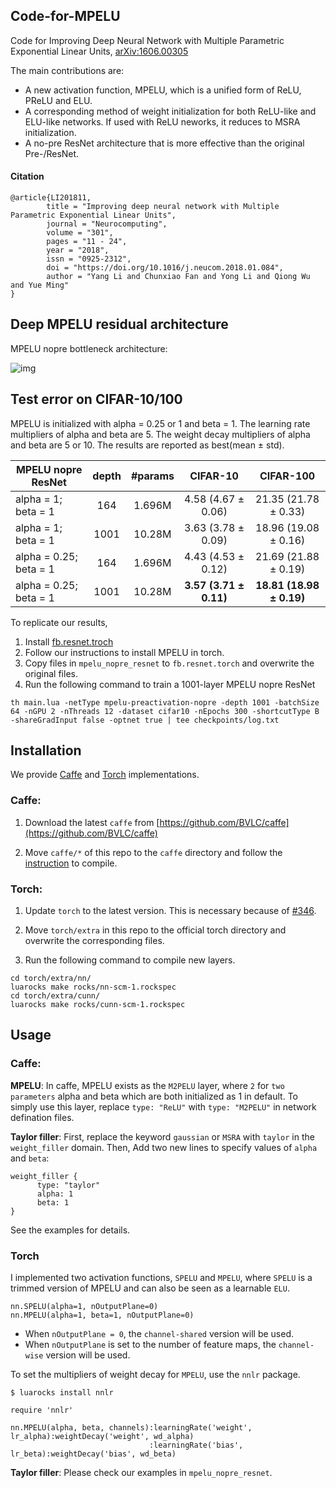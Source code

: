 ## Code-for-MPELU
Code for Improving Deep Neural Network with Multiple Parametric Exponential Linear Units, [arXiv:1606.00305](https://arxiv.org/abs/1606.00305)

The main contributions are:

- A new activation function, MPELU, which is a unified form of ReLU, PReLU and ELU.
- A corresponding method of weight initialization for both ReLU-like and ELU-like networks. If used with ReLU neworks, it reduces to MSRA initialization.
- A no-pre ResNet architecture that is more effective than the original Pre-/ResNet.

#### Citation
```
@article{LI201811,
		title = "Improving deep neural network with Multiple Parametric Exponential Linear Units",
		journal = "Neurocomputing",
		volume = "301",
		pages = "11 - 24",
		year = "2018",
		issn = "0925-2312",
		doi = "https://doi.org/10.1016/j.neucom.2018.01.084",
		author = "Yang Li and Chunxiao Fan and Yong Li and Qiong Wu and Yue Ming"
}
```

## Deep MPELU residual architecture

MPELU nopre bottleneck architecture:

![img](torch/models/MPELU-NoPre-ResNet.jpg)

## Test error on CIFAR-10/100

MPELU is initialized with alpha = 0.25 or 1 and beta = 1. The learning rate multipliers of alpha and beta are 5. The weight decay multipliers of alpha and beta are 5 or 10. The results are reported as best(mean ± std).

MPELU nopre ResNet | depth | #params | CIFAR-10 | CIFAR-100
-------|:--------:|:--------:|:--------:|:--------:|
alpha = 1; beta = 1 | 164 | 1.696M | 4.58 (4.67 ± 0.06) | 21.35 (21.78 ± 0.33)
alpha = 1; beta = 1 | 1001 | 10.28M | 3.63 (3.78 ± 0.09) | 18.96 (19.08 ± 0.16)
alpha = 0.25; beta = 1 | 164 | 1.696M | 4.43 (4.53 ± 0.12) | 21.69 (21.88 ± 0.19)
alpha = 0.25; beta = 1 | 1001 | 10.28M | **3.57 (3.71 ± 0.11)** | **18.81 (18.98 ± 0.19)**

To replicate our results,

1. Install [fb.resnet.troch](https://github.com/facebook/fb.resnet.torch)
2. Follow our instructions to install MPELU in torch.
2. Copy files in `mpelu_nopre_resnet` to `fb.resnet.torch` and overwrite the original files.
3. Run the following command to train a 1001-layer MPELU nopre ResNet

```
th main.lua -netType mpelu-preactivation-nopre -depth 1001 -batchSize 64 -nGPU 2 -nThreads 12 -dataset cifar10 -nEpochs 300 -shortcutType B -shareGradInput false -optnet true | tee checkpoints/log.txt
```

## Installation
We provide [Caffe](https://github.com/BVLC/caffe) and [Torch](http://torch.ch/) implementations.

### Caffe:

1) Download the latest `caffe` from [https://github.com/BVLC/caffe](https://github.com/BVLC/caffe)

2) Move `caffe/*` of this repo to the `caffe` directory and follow the [instruction](http://caffe.berkeleyvision.org/installation.html) to compile.

### Torch:

1) Update `torch` to the latest version. This is necessary because of [#346](https://github.com/torch/cunn/pull/346).

2) Move `torch/extra` in this repo to the official torch directory and overwrite the corresponding files.

3) Run the following command to compile new layers.

```
cd torch/extra/nn/
luarocks make rocks/nn-scm-1.rockspec
cd torch/extra/cunn/
luarocks make rocks/cunn-scm-1.rockspec
```

## Usage
### Caffe:

**MPELU**:
In caffe, MPELU exists as the `M2PELU` layer, where `2` for `two parameters` alpha and beta which are both initialized as 1 in default.
To simply use this layer, replace `type: "ReLU"` with `type: "M2PELU"` in network defination files.

**Taylor filler**:
First, replace the keyword `gaussian` or `MSRA` with `taylor` in the `weight_filler` domain. Then, Add two new lines to specify values of `alpha` and `beta`:

```
weight_filler {
      type: "taylor"
      alpha: 1
      beta: 1
}
```
See the examples for details.


### Torch

I implemented two activation functions, `SPELU` and `MPELU`, where `SPELU` is a trimmed version of MPELU and can also be seen as a learnable `ELU`.

```
nn.SPELU(alpha=1, nOutputPlane=0)
nn.MPELU(alpha=1, beta=1, nOutputPlane=0)
```

- When `nOutputPlane = 0`, the `channel-shared` version will be used. 
- When `nOutputPlane` is set to the number of feature maps, the `channel-wise` version will be used.

To set the multipliers of weight decay for `MPELU`, use the `nnlr` package.

```
$ luarocks install nnlr
```

```
require 'nnlr'

nn.MPELU(alpha, beta, channels):learningRate('weight', lr_alpha):weightDecay('weight', wd_alpha)
                               :learningRate('bias', lr_beta):weightDecay('bias', wd_beta)
```

**Taylor filler**: Please check our examples in `mpelu_nopre_resnet`.
